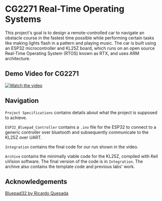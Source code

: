 # CG2271 Real-Time Operating Systems
This project's goal is to design a remote-controlled car to navigate an obstacle course in the fastest time possible while performing certain tasks like making lights flash in a pattern and playing music. The car is built using an ESP32 microcontroller and KL25Z board, which runs on an open source Real-Time Operating System (RTOS) known as RTX, and uses ARM architecture. 

## Demo Video for CG2271
[![Watch the video](https://img.youtube.com/vi/fmYNUrjkqvc/0.jpg)](https://www.youtube.com/watch?v=fmYNUrjkqvc)

## Navigation
`Project Specifications` contains details about what the project is supposed to achieve.

`ESP32_Bluepad_Controller` contains a `.ino` file for the ESP32 to connect to a generic controller over bluetooth and subsequently communicate to the KL25Z over UART.

`Integration` contains the final code for our run shown in the video.

`Archive` contains the minimally viable code for the KL25Z, compiled with Keil uVision software. The final version of the code is in `Integration`. The archive also contains the template code and previous labs' work.

## Acknowledgements
[Bluepad32 by Ricardo Quesada](https://github.com/ricardoquesada/bluepad32)